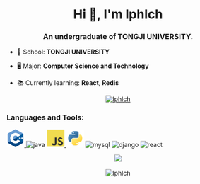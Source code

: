 <h1 align="center">Hi 👋, I'm lphlch</h1>
<h3 align="center">An undergraduate of TONGJI UNIVERSITY.</h3>

- 🏫 School: **TONGJI UNIVERSITY**

- 🖥️ Major: **Computer Science and Technology**

- 📚 Currently learning: **React, Redis**

<p align="center"> <a href="https://github.com/ryo-ma/github-profile-trophy"><img src="https://github-profile-trophy.vercel.app/?username=lphlch" alt="lphlch" /></a> </p>

<h3 align="left">Languages and Tools:</h3>
<p align="left"> <a href="https://www.w3schools.com/cpp/" target="_blank"> <img src="https://raw.githubusercontent.com/devicons/devicon/master/icons/cplusplus/cplusplus-original.svg" alt="cplusplus" width="40" height="40"/> </a> <a href="https://www.python.org" target="_blank"> <a> <img src="https://cdn.jsdelivr.net/gh/devicons/devicon/icons/java/java-original.svg" alt="java" width="40" height="40" /> </a> <a href="https://www.javascript.com/" target="_blank"> <img src="https://raw.githubusercontent.com/devicons/devicon/master/icons/javascript/javascript-original.svg" alt="javascript" width="40" height="40"/> </a> <img src="https://raw.githubusercontent.com/devicons/devicon/master/icons/python/python-original.svg" alt="python" width="40" height="40"/> </a> <a> <img src="https://cdn.jsdelivr.net/gh/devicons/devicon/icons/mysql/mysql-original-wordmark.svg" alt="mysql" width="40" height="40"/> </a> <a> <img src="https://cdn.jsdelivr.net/gh/devicons/devicon/icons/django/django-plain.svg" alt="django" width="40" height="40"/></a> <a><img src="https://cdn.jsdelivr.net/gh/devicons/devicon/icons/react/react-original.svg" alt="react" width="40" height="40"/></a> </p> 



<div align="center">
<span>  </span>
<img height="170px" src="https://github-readme-stats.vercel.app/api?username=lphlch" />
<span>  </span>
</div>

<p align="center"> <img src="https://komarev.com/ghpvc/?username=lphlch&label=Profile%20views&color=0e75b6&style=flat" alt="lphlch" /> </p>

